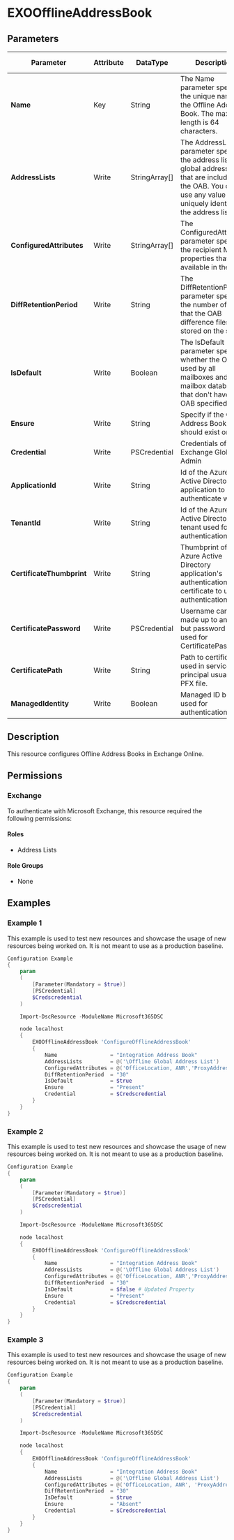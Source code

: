 ﻿# EXOOfflineAddressBook

## Parameters

| Parameter | Attribute | DataType | Description | Allowed Values |
| --- | --- | --- | --- | --- |
| **Name** | Key | String | The Name parameter specifies the unique name of the Offline Address Book. The maximum length is 64 characters. | |
| **AddressLists** | Write | StringArray[] | The AddressLists parameter specifies the address lists or global address lists that are included in the OAB. You can use any value that uniquely identifies the address list. | |
| **ConfiguredAttributes** | Write | StringArray[] | The ConfiguredAttributes parameter specifies the recipient MAPI properties that are available in the OAB. | |
| **DiffRetentionPeriod** | Write | String | The DiffRetentionPeriod parameter specifies the number of days that the OAB difference files are stored on the server. | |
| **IsDefault** | Write | Boolean | The IsDefault parameter specifies whether the OAB is used by all mailboxes and mailbox databases that don't have an OAB specified. | |
| **Ensure** | Write | String | Specify if the Offline Address Book should exist or not. | `Present`, `Absent` |
| **Credential** | Write | PSCredential | Credentials of the Exchange Global Admin | |
| **ApplicationId** | Write | String | Id of the Azure Active Directory application to authenticate with. | |
| **TenantId** | Write | String | Id of the Azure Active Directory tenant used for authentication. | |
| **CertificateThumbprint** | Write | String | Thumbprint of the Azure Active Directory application's authentication certificate to use for authentication. | |
| **CertificatePassword** | Write | PSCredential | Username can be made up to anything but password will be used for CertificatePassword | |
| **CertificatePath** | Write | String | Path to certificate used in service principal usually a PFX file. | |
| **ManagedIdentity** | Write | Boolean | Managed ID being used for authentication. | |

## Description

This resource configures Offline Address Books in Exchange Online.

## Permissions

### Exchange

To authenticate with Microsoft Exchange, this resource required the following permissions:

#### Roles

- Address Lists

#### Role Groups

- None

## Examples

### Example 1

This example is used to test new resources and showcase the usage of new resources being worked on.
It is not meant to use as a production baseline.

```powershell
Configuration Example
{
    param
    (
        [Parameter(Mandatory = $true)]
        [PSCredential]
        $Credscredential
    )

    Import-DscResource -ModuleName Microsoft365DSC

    node localhost
    {
        EXOOfflineAddressBook 'ConfigureOfflineAddressBook'
        {
            Name                 = "Integration Address Book"
            AddressLists         = @('\Offline Global Address List')
            ConfiguredAttributes = @('OfficeLocation, ANR','ProxyAddresses, ANR','PhoneticGivenName, ANR','GivenName, ANR','PhoneticSurname, ANR','Surname, ANR','Account, ANR','PhoneticDisplayName, ANR','ExternalDirectoryObjectId, Value','ExternalMemberCount, Value','TotalMemberCount, Value','ModerationEnabled, Value','MailboxGuid, Value','DelivContLength, Value','MailTipTranslations, Value','ObjectGuid, Value','DisplayTypeEx, Value','DisplayNamePrintableAnsi, Value','HomeMdbA, Value','Certificate, Value','UserSMimeCertificate, Value','UserCertificate, Value','Comment, Value','PagerTelephoneNumber, Value','AssistantTelephoneNumber, Value','MobileTelephoneNumber, Value','PrimaryFaxNumber, Value','Home2TelephoneNumberMv, Value','Business2TelephoneNumberMv, Value','HomeTelephoneNumber, Value','TargetAddress, Value','PhoneticDepartmentName, Value','DepartmentName, Value','Assistant, Value','PhoneticCompanyName, Value','CompanyName, Value','Title, Value','Country, Value','PostalCode, Value','StateOrProvince, Value','Locality, Value','StreetAddress, Value','Initials, Value','BusinessTelephoneNumber, Value','SendRichInfo, Value','ObjectType, Value','DisplayType, Value','RejectMessagesFromDLMembers, Indicator','AcceptMessagesOnlyFromDLMembers, Indicator','RejectMessagesFrom, Indicator','AcceptMessagesOnlyFrom, Indicator','UmSpokenName, Indicator','ThumbnailPhoto, Indicator')
            DiffRetentionPeriod  = "30"
            IsDefault            = $true
            Ensure               = "Present"
            Credential           = $Credscredential
        }
    }
}
```

### Example 2

This example is used to test new resources and showcase the usage of new resources being worked on.
It is not meant to use as a production baseline.

```powershell
Configuration Example
{
    param
    (
        [Parameter(Mandatory = $true)]
        [PSCredential]
        $Credscredential
    )

    Import-DscResource -ModuleName Microsoft365DSC

    node localhost
    {
        EXOOfflineAddressBook 'ConfigureOfflineAddressBook'
        {
            Name                 = "Integration Address Book"
            AddressLists         = @('\Offline Global Address List')
            ConfiguredAttributes = @('OfficeLocation, ANR','ProxyAddresses, ANR','PhoneticGivenName, ANR','GivenName, ANR','PhoneticSurname, ANR','Surname, ANR','Account, ANR','PhoneticDisplayName, ANR','ExternalDirectoryObjectId, Value','ExternalMemberCount, Value','TotalMemberCount, Value','ModerationEnabled, Value','MailboxGuid, Value','DelivContLength, Value','MailTipTranslations, Value','ObjectGuid, Value','DisplayTypeEx, Value','DisplayNamePrintableAnsi, Value','HomeMdbA, Value','Certificate, Value','UserSMimeCertificate, Value','UserCertificate, Value','Comment, Value','PagerTelephoneNumber, Value','AssistantTelephoneNumber, Value','MobileTelephoneNumber, Value','PrimaryFaxNumber, Value','Home2TelephoneNumberMv, Value','Business2TelephoneNumberMv, Value','HomeTelephoneNumber, Value','TargetAddress, Value','PhoneticDepartmentName, Value','DepartmentName, Value','Assistant, Value','PhoneticCompanyName, Value','CompanyName, Value','Title, Value','Country, Value','PostalCode, Value','StateOrProvince, Value','Locality, Value','StreetAddress, Value','Initials, Value','BusinessTelephoneNumber, Value','SendRichInfo, Value','ObjectType, Value','DisplayType, Value','RejectMessagesFromDLMembers, Indicator','AcceptMessagesOnlyFromDLMembers, Indicator','RejectMessagesFrom, Indicator','AcceptMessagesOnlyFrom, Indicator','UmSpokenName, Indicator','ThumbnailPhoto, Indicator')
            DiffRetentionPeriod  = "30"
            IsDefault            = $false # Updated Property
            Ensure               = "Present"
            Credential           = $Credscredential
        }
    }
}
```

### Example 3

This example is used to test new resources and showcase the usage of new resources being worked on.
It is not meant to use as a production baseline.

```powershell
Configuration Example
{
    param
    (
        [Parameter(Mandatory = $true)]
        [PSCredential]
        $Credscredential
    )

    Import-DscResource -ModuleName Microsoft365DSC

    node localhost
    {
        EXOOfflineAddressBook 'ConfigureOfflineAddressBook'
        {
            Name                 = "Integration Address Book"
            AddressLists         = @('\Offline Global Address List')
            ConfiguredAttributes = @('OfficeLocation, ANR', 'ProxyAddresses, ANR', 'PhoneticGivenName, ANR', 'GivenName, ANR', 'PhoneticSurname, ANR', 'Surname, ANR', 'Account, ANR', 'PhoneticDisplayName, ANR', 'UserInformationDisplayName, ANR', 'ExternalMemberCount, Value', 'TotalMemberCount, Value', 'ModerationEnabled, Value', 'DelivContLength, Value', 'MailTipTranslations, Value', 'ObjectGuid, Value', 'IsOrganizational, Value', 'HabSeniorityIndex, Value', 'DisplayTypeEx, Value', 'SimpleDisplayNameAnsi, Value', 'HomeMdbA, Value', 'Certificate, Value', 'UserSMimeCertificate, Value', 'UserCertificate, Value', 'Comment, Value', 'PagerTelephoneNumber, Value', 'AssistantTelephoneNumber, Value', 'MobileTelephoneNumber, Value', 'PrimaryFaxNumber, Value', 'Home2TelephoneNumberMv, Value', 'Business2TelephoneNumberMv, Value', 'HomeTelephoneNumber, Value', 'TargetAddress, Value', 'PhoneticDepartmentName, Value', 'DepartmentName, Value', 'Assistant, Value', 'PhoneticCompanyName, Value', 'CompanyName, Value', 'Title, Value', 'Country, Value', 'PostalCode, Value', 'StateOrProvince, Value', 'Locality, Value', 'StreetAddress, Value', 'Initials, Value', 'BusinessTelephoneNumber, Value', 'SendRichInfo, Value', 'ObjectType, Value', 'DisplayType, Value', 'RejectMessagesFromDLMembers, Indicator', 'AcceptMessagesOnlyFromDLMembers, Indicator', 'RejectMessagesFrom, Indicator', 'AcceptMessagesOnlyFrom, Indicator', 'UmSpokenName, Indicator', 'ThumbnailPhoto, Indicator')
            DiffRetentionPeriod  = "30"
            IsDefault            = $true
            Ensure               = "Absent"
            Credential           = $Credscredential
        }
    }
}
```


